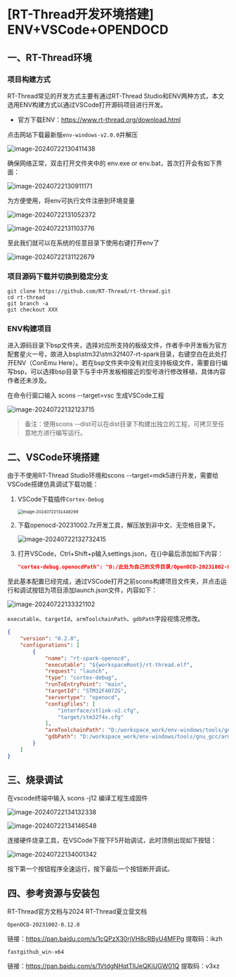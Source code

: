 # [RT-Thread开发环境搭建] ENV+VSCode+OPENDOCD

## 一、RT-Thread环境

### 项目构建方式

RT-Thread常见的开发方式主要有通过RT-Thread Studio和ENV两种方式，本文选用ENV构建方式以通过VSCode打开源码项目进行开发。

-   官方下载ENV：https://www.rt-thread.org/download.html

点击网站下载最新版`env-windows-v2.0.0`并解压

<img src="https://gitee.com/qq1600845354/picgo_img/raw/main/%E7%AC%94%E8%AE%B0/image-20240722130411438.png" alt="image-20240722130411438"  />

确保网络正常，双击打开文件夹中的 env.exe or env.bat，首次打开会有如下界面：

![image-20240722130911171](https://gitee.com/qq1600845354/picgo_img/raw/main/%E7%AC%94%E8%AE%B0/image-20240722130911171.png)

为方便使用，将env可执行文件注册到环境变量

![image-20240722131052372](https://gitee.com/qq1600845354/picgo_img/raw/main/%E7%AC%94%E8%AE%B0/image-20240722131052372.png)

![image-20240722131103776](https://gitee.com/qq1600845354/picgo_img/raw/main/%E7%AC%94%E8%AE%B0/image-20240722131103776.png)

至此我们就可以在系统的任意目录下使用右键打开env了

![image-20240722131122679](https://gitee.com/qq1600845354/picgo_img/raw/main/%E7%AC%94%E8%AE%B0/image-20240722131122679.png)

### 项目源码下载并切换到稳定分支

```shell
git clone https://github.com/RT-Thread/rt-thread.git
cd rt-thread
git branch -a
git checkout XXX
```

### ENV构建项目

进入源码目录下bsp文件夹，选择对应所支持的板级文件，作者手中开发板为官方配套星火一号，故进入bsp\stm32\stm32f407-rt-spark目录，右键空白在此处打开ENV（ConEmu Here）。若在bsp文件夹中没有对应支持板级文件，需要自行编写bsp，可以选择bsp目录下与手中开发板相接近的型号进行修改移植，具体内容作者还未涉及。

在命令行窗口输入 scons --target=vsc 生成VSCode工程

![image-20240722132123715](https://gitee.com/qq1600845354/picgo_img/raw/main/%E7%AC%94%E8%AE%B0/image-20240722132123715.png)

>   备注：使用scons --dist可以在dist目录下构建出独立的工程，可拷贝至任意地方进行编写运行。

## 二、VSCode环境搭建

由于不使用RT-Thread Studio环境和scons --target=mdk5进行开发，需要给VSCode搭建仿真调试下载功能：

1.  VSCode下载插件`Cortex-Debug`

    <img src="https://gitee.com/qq1600845354/picgo_img/raw/main/%E7%AC%94%E8%AE%B0/image-20240722132448299.png" alt="image-20240722132448299" style="zoom: 67%;" />

2.  下载openocd-20231002.7z开发工具，解压放到非中文、无空格目录下。

    ![image-20240722132732415](https://gitee.com/qq1600845354/picgo_img/raw/main/%E7%AC%94%E8%AE%B0/image-20240722132732415.png)

3.  打开VSCode，Ctrl+Shift+p输入settings.json，在{}中最后添加如下内容：

    ```json
    "cortex-debug.openocdPath": "D:/此处为自己的文件目录/OpenOCD-20231002-0.12.0/bin/openocd.exe"
    ```

至此基本配置已经完成，通过VSCode打开之前scons构建项目文件夹，并点击运行和调试按钮为项目添加launch.json文件，内容如下：

![image-20240722133321102](https://gitee.com/qq1600845354/picgo_img/raw/main/%E7%AC%94%E8%AE%B0/image-20240722133321102.png)

`executable`、`targetId`、`armToolchainPath`、`gdbPath`字段视情况修改。

```json
{
    "version": "0.2.0",
    "configurations": [
        {
            "name": "rt-spark-openocd",
            "executable": "${workspaceRoot}/rt-thread.elf",
            "request": "launch",
            "type": "cortex-debug",
            "runToEntryPoint": "main",
            "targetId": "STM32F407ZG",
            "servertype": "openocd",
            "configFiles": [
                "interface/stlink-v2.cfg",
                "target/stm32f4x.cfg"
            ],
            "armToolchainPath": "D:/workspace_work/env-windows/tools/gnu_gcc/arm_gcc/mingw/bin", // ！！！需要修改为自己的GCC 工具链路径 ！！！
            "gdbPath": "D:/workspace_work/env-windows/tools/gnu_gcc/arm_gcc/mingw/bin/arm-none-eabi-gdb.exe" // ！！！需要修改为自己的GDB 路径 ！！！
        }
    ]
}
```

## 三、烧录调试

在vscode终端中输入 scons -j12 编译工程生成固件

![image-20240722134132338](https://gitee.com/qq1600845354/picgo_img/raw/main/%E7%AC%94%E8%AE%B0/image-20240722134132338.png)

![image-20240722134146548](https://gitee.com/qq1600845354/picgo_img/raw/main/%E7%AC%94%E8%AE%B0/image-20240722134146548.png)

连接硬件烧录工具，在VSCode下按下F5开始调试，此时顶侧出现如下按钮：

![image-20240722134001342](https://gitee.com/qq1600845354/picgo_img/raw/main/%E7%AC%94%E8%AE%B0/image-20240722134001342.png)

按下第一个按钮程序全速运行，按下最后一个按钮断开调试。

## 四、参考资源与安装包

RT-Thread官方文档与2024 RT-Thread夏立营文档

`OpenOCD-20231002-0.12.0`

链接：https://pan.baidu.com/s/1cQPzX30rjVH8cRByU4MFPg 提取码：ikzh

`fastgithub_win-x64`

链接：https://pan.baidu.com/s/1VtdgNHqtTllJeQKiUGW01Q 提取码：v3xz








